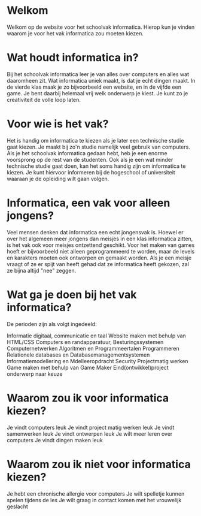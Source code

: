 # Welkom

Welkom op de website voor het schoolvak informatica. Hierop kun je vinden waarom je voor het vak informatica zou moeten kiezen.

# Wat houdt informatica in?

Bij het schoolvak informatica leer je van alles over computers en alles wat daaromheen zit. Wat informatica uniek maakt, is dat je echt dingen maakt. In de vierde klas maak je zo bijvoorbeeld een website, en in de vijfde een game. Je bent daarbij helemaal vrij welk onderwerp je kiest. Je kunt zo je creativiteit de volle loop laten.

# Voor wie is het vak?

Het is handig om informatica te kiezen als je later een technische studie gaat kiezen. Je maakt bij zo'n studie namelijk veel gebruik van computers. Als je het schoolvak informatica gedaan hebt, heb je een enorme voorsprong op de rest van de studenten. Ook als je een wat minder technische studie gaat doen, kan het soms handig zijn om informatica te kiezen. Je kunt hiervoor informeren bij de hogeschool of universiteit waaraan je de opleiding wilt gaan volgen.

# Informatica, een vak voor alleen jongens?

Veel mensen denken dat informatica een echt jongensvak is. Hoewel er over het algemeen meer jongens dan meisjes in een klas informatica zitten, is het vak ook voor meisjes ontzettend geschikt. Voor het maken van games hoeft er bijvoorbeeld niet alleen geprogrammeerd te worden, maar de levels en karakters moeten ook ontworpen en gemaakt worden. Als je een meisje vraagt of ze er spijt van heeft gehad dat ze informatica heeft gekozen, zal ze bijna altijd "nee" zeggen.

# Wat ga je doen bij het vak informatica?
De perioden zijn als volgt ingedeeld:

Informatie digitaal, communicatie en taal
Website maken met behulp van HTML/CSS
Computers en randapparatuur, Besturingssystemen
Computernetwerken
Algoritmen en Programmeertalen
Programmeren
Relationele databases en Databasemanagementsystemen
Informatiemodellering en Mdelleeropdracht
Security
Projectmatig werken
Game maken met behulp van Game Maker
Eind(ontwikkel)project onderwerp naar keuze

# Waarom zou ik voor informatica kiezen?
Je vindt computers leuk
Je vindt project matig werken leuk
Je vindt samenwerken leuk
Je vindt ontwerpen leuk
Je wilt meer leren over computers
Je vindt dingen maken leuk

# Waarom zou ik niet voor informatica kiezen?
Je hebt een chronische allergie voor computers
Je wilt spelletje kunnen spelen tijdens de les
Je wilt graag in contact komen met het vrouwelijk geslacht
